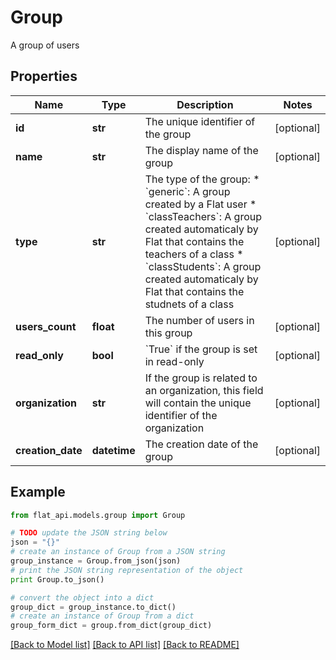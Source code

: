 # Group

A group of users

## Properties

Name | Type | Description | Notes
------------ | ------------- | ------------- | -------------
**id** | **str** | The unique identifier of the group | [optional] 
**name** | **str** | The display name of the group | [optional] 
**type** | **str** | The type of the group: * &#x60;generic&#x60;: A group created by a Flat user * &#x60;classTeachers&#x60;: A group created automaticaly by Flat that contains   the teachers of a class * &#x60;classStudents&#x60;: A group created automaticaly by Flat that contains   the studnets of a class  | [optional] 
**users_count** | **float** | The number of users in this group | [optional] 
**read_only** | **bool** | &#x60;True&#x60; if the group is set in read-only  | [optional] 
**organization** | **str** | If the group is related to an organization, this field will contain the unique identifier of the organization  | [optional] 
**creation_date** | **datetime** | The creation date of the group | [optional] 

## Example

```python
from flat_api.models.group import Group

# TODO update the JSON string below
json = "{}"
# create an instance of Group from a JSON string
group_instance = Group.from_json(json)
# print the JSON string representation of the object
print Group.to_json()

# convert the object into a dict
group_dict = group_instance.to_dict()
# create an instance of Group from a dict
group_form_dict = group.from_dict(group_dict)
```
[[Back to Model list]](../README.md#documentation-for-models) [[Back to API list]](../README.md#documentation-for-api-endpoints) [[Back to README]](../README.md)


